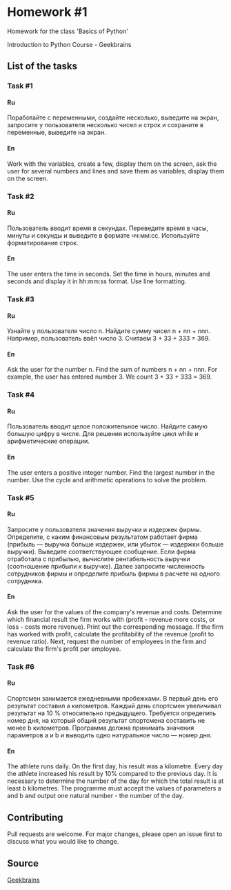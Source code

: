 # Homework #1

Homework for the class 'Basics of Python'

Introduction to Python Course - Geekbrains

## List of the tasks

### Task #1

#### Ru

Поработайте с переменными, создайте несколько, выведите на экран, запросите у пользователя несколько чисел и строк и сохраните в переменные, выведите на экран.

#### En

Work with the variables, create a few, display them on the screen, ask the user for several numbers and lines and save them as variables, display them on the screen.

### Task #2

#### Ru

Пользователь вводит время в секундах. Переведите время в часы, минуты и секунды и выведите в формате чч:мм:сс. Используйте форматирование строк.

#### En

The user enters the time in seconds. Set the time in hours, minutes and seconds and display it in hh:mm:ss format. Use line formatting.

### Task #3

#### Ru

Узнайте у пользователя число n. Найдите сумму чисел n + nn + nnn. Например, пользователь ввёл число 3. Считаем 3 + 33 + 333 = 369.

#### En

Ask the user for the number n. Find the sum of numbers n + nn + nnn. For example, the user has entered number 3. We count 3 + 33 + 333 = 369.

### Task #4

#### Ru

Пользователь вводит целое положительное число. Найдите самую большую цифру в числе. Для решения используйте цикл while и арифметические операции.

#### En

The user enters a positive integer number. Find the largest number in the number. Use the cycle and arithmetic operations to solve the problem.

### Task #5

#### Ru

Запросите у пользователя значения выручки и издержек фирмы. Определите, с каким финансовым результатом работает фирма (прибыль — выручка больше издержек, или убыток — издержки больше выручки). Выведите соответствующее сообщение. Если фирма отработала с прибылью, вычислите рентабельность выручки (соотношение прибыли к выручке). Далее запросите численность сотрудников фирмы и определите прибыль фирмы в расчете на одного сотрудника.

#### En

Ask the user for the values of the company's revenue and costs. Determine which financial result the firm works with (profit - revenue more costs, or loss - costs more revenue). Print out the corresponding message. If the firm has worked with profit, calculate the profitability of the revenue (profit to revenue ratio). Next, request the number of employees in the firm and calculate the firm's profit per employee.

### Task #6

#### Ru

Спортсмен занимается ежедневными пробежками. В первый день его результат составил a километров. Каждый день спортсмен увеличивал результат на 10 % относительно предыдущего. Требуется определить номер дня, на который общий результат спортсмена составить не менее b километров. Программа должна принимать значения параметров a и b и выводить одно натуральное число — номер дня.

#### En

The athlete runs daily. On the first day, his result was a kilometre. Every day the athlete increased his result by 10% compared to the previous day. It is necessary to determine the number of the day for which the total result is at least b kilometres. The programme must accept the values of parameters a and b and output one natural number - the number of the day.

## Contributing

Pull requests are welcome. For major changes, please open an issue first to discuss what you would like to change.

## Source

[Geekbrains](https://geekbrains.ru)
